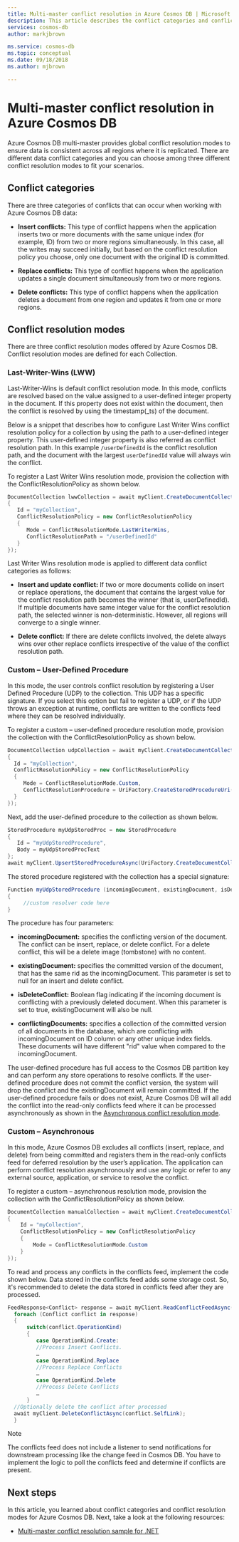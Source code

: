 ```yaml
---
title: Multi-master conflict resolution in Azure Cosmos DB | Microsoft Docs
description: This article describes the conflict categories and conflict resolution modes such as Last-Writer-Wins (LWW), Custom – User-Defined Procedure, Custom – Asynchronous in Azure Comsos DB multi-master.
services: cosmos-db
author: markjbrown

ms.service: cosmos-db
ms.topic: conceptual
ms.date: 09/18/2018
ms.author: mjbrown

---
```


# Multi-master conflict resolution in Azure Cosmos DB 

Azure Cosmos DB multi-master provides global conflict resolution modes to ensure data is consistent across all regions where it is replicated. There are different data conflict categories and you can choose among three different conflict resolution modes to fit your scenarios.

## Conflict categories

There are three categories of conflicts that can occur when working with Azure Cosmos DB data:

* **Insert conflicts:** This type of conflict happens when the application inserts two or more documents with the same unique index (for example, ID) from two or more regions simultaneously. In this case, all the writes may succeed initially, but based on the conflict resolution policy you choose, only one document with the original ID is committed.

* **Replace conflicts:** This type of conflict happens when the application updates a single document simultaneously from two or more regions.

* **Delete conflicts:** This type of conflict happens when the application deletes a document from one region and updates it from one or more regions. 

## Conflict resolution modes

There are three conflict resolution modes offered by Azure Cosmos DB. Conflict resolution modes are defined for each Collection.

### Last-Writer-Wins (LWW)

Last-Writer-Wins is default conflict resolution mode. In this mode, conflicts are resolved based on the value assigned to a user-defined integer property in the document. If this property does not exist within the document, then the conflict is resolved by using the timestamp(_ts) of the document. 

Below is a snippet that describes how to configure Last Writer Wins conflict resolution policy for a collection by using the path to a user-defined integer property. This user-defined integer property is also referred as conflict resolution path. In this example `/userDefinedId` is the conflict resolution path, and the document with the largest `userDefinedId` value will always win the conflict. 

To register a Last Writer Wins resolution mode, provision the collection with the ConflictResolutionPolicy as shown below.

```csharp
DocumentCollection lwwCollection = await myClient.CreateDocumentCollectionIfNotExistsAsync(UriFactory.CreateDatabaseUri("myDatabase"), new DocumentCollection 
{ 
   Id = "myCollection", 
   ConflictResolutionPolicy = new ConflictResolutionPolicy 
   { 
      Mode = ConflictResolutionMode.LastWriterWins, 
      ConflictResolutionPath = "/userDefinedId"
   } 
});
```

Last Writer Wins resolution mode is applied to different data conflict categories as follows:

* **Insert and update conflict:** If two or more documents collide on insert or replace operations, the document that contains the largest value for the conflict resolution path becomes the winner (that is, userDefinedId). If multiple documents have same integer value for the conflict resolution path, the selected winner is non-deterministic. However, all regions will converge to a single winner.

* **Delete conflict:** If there are delete conflicts involved, the delete always wins over other replace conflicts irrespective of the value of the conflict resolution path.

### Custom – User-Defined Procedure

In this mode, the user controls conflict resolution by registering a User Defined Procedure (UDP) to the collection. This UDP has a specific signature. If you select this option but fail to register a UDP, or if the UDP throws an exception at runtime, conflicts are written to the conflicts feed where they can be resolved individually. 

To register a custom – user-defined procedure resolution mode, provision the collection with the ConflictResolutionPolicy as shown below.

```csharp
DocumentCollection udpCollection = await myClient.CreateDocumentCollectionIfNotExistsAsync(UriFactory.CreateDatabaseUri("myDatabase"), new DocumentCollection
{
  Id = "myCollection",
  ConflictResolutionPolicy = new ConflictResolutionPolicy
  {
     Mode = ConflictResolutionMode.Custom,
     ConflictResolutionProcedure = UriFactory.CreateStoredProcedureUri("myDatabase","myCollection","myUdpStoredProcedure").ToString()
  }
}); 
```

Next, add the user-defined procedure to the collection as shown below.

```csharp
StoredProcedure myUdpStoredProc = new StoredProcedure
{
   Id = "myUdpStoredProcedure", 
   Body = myUdpStoredProcText
};
await myClient.UpsertStoredProcedureAsync(UriFactory.CreateDocumentCollectionUri("myDatabase", "myCollection"), myUdpStoredProc);
```

The stored procedure registered with the collection has a special signature:

```csharp
Function myUdpStoredProcedure (incomingDocument, existingDocument, isDeleteConflict, conflictingDocuments)
{
     //custom resolver code here
}
```

The procedure has four parameters:

* **incomingDocument:** specifies the conflicting version of the document. The conflict can be insert, replace, or delete conflict. For a delete conflict, this will be a delete image (tombstone) with no content.

* **existingDocument:** specifies the committed version of the document, that has the same rid as the incomingDocument. This parameter is set to null for an insert and delete conflict.

* **isDeleteConflict:** Boolean flag indicating if the incoming document is conflicting with a previously deleted document. When this parameter is set to true, existingDocument will also be null.

* **conflictingDocuments:** specifies a collection of the committed version of all documents in the database, which are conflicting with incomingDocument on ID column or any other unique index fields. These documents will have different "rid" value when compared to the incomingDocument.

The user-defined procedure has full access to the Cosmos DB partition key and can perform any store operations to resolve conflicts. If the user-defined procedure does not commit the conflict version, the system will drop the conflict and the existingDocument will remain committed. If the user-defined procedure fails or does not exist, Azure Cosmos DB will all add the conflict into the read-only conflicts feed where it can be processed asynchronously as shown in the [Asynchronous conflict resolution mode](). 

### Custom – Asynchronous  

In this mode, Azure Cosmos DB excludes all conflicts (insert, replace, and delete) from being committed and registers them in the read-only conflicts feed for deferred resolution by the user’s application. The application can perform conflict resolution asynchronously and use any logic or refer to any external source, application, or service to resolve the conflict.

To register a custom – asynchronous resolution mode, provision the collection with the ConflictResolutionPolicy as shown below.

```csharp
DocumentCollection manualCollection = await myClient.CreateDocumentCollectionIfNotExistsAsync(UriFactory.CreateDatabaseUri("myDatabase"), new DocumentCollection 
{ 
    Id = "myCollection", 		
    ConflictResolutionPolicy = new ConflictResolutionPolicy 
    { 
        Mode = ConflictResolutionMode.Custom 
    } 
});
```
 
To read and process any conflicts in the conflicts feed, implement the code shown below. Data stored in the conflicts feed adds some storage cost. So, it's recommended to delete the data stored in conflicts feed after they are processed.

```csharp
FeedResponse<Conflict> response = await myClient.ReadConflictFeedAsync(myCollectionUri); 
  foreach (Conflict conflict in response) 
  { 
      switch(conflict.OperationKind) 
      { 
         case OperationKind.Create: 
         //Process Insert Conflicts. 
         … 
         case OperationKind.Replace 
         //Process Replace Conflicts 
         … 
         case OperationKind.Delete 
         //Process Delete Conflicts 
         … 
      }
  //Optionally delete the conflict after processed
  await myClient.DeleteConflictAsync(conflict.SelfLink);
  }
```

> [!NOTE]
> The conflicts feed does not include a listener to send notifications for downstream processing like the change feed in Cosmos DB. You have to implement the logic to poll the conflicts feed and determine if conflicts are present.

## Next steps

In this article, you learned about conflict categories and conflict resolution modes for Azure Cosmos DB. Next, take a look at the following resources:

* [Multi-master conflict resolution sample for .NET]()
